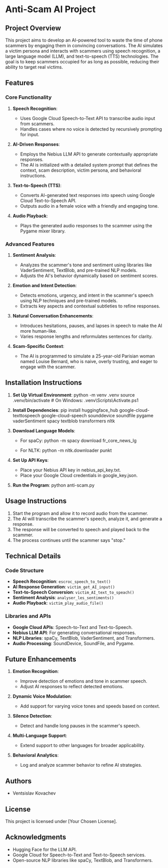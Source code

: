 # Anti-Scam AI Project

## Project Overview

This project aims to develop an AI-powered tool to waste the time of phone scammers by engaging them in convincing conversations. The AI simulates a victim persona and interacts with scammers using speech recognition, a large language model (LLM), and text-to-speech (TTS) technologies. The goal is to keep scammers occupied for as long as possible, reducing their ability to target real victims.

## Features

### Core Functionality
1. **Speech Recognition**: 
   - Uses Google Cloud Speech-to-Text API to transcribe audio input from scammers.
   - Handles cases where no voice is detected by recursively prompting for input.

2. **AI-Driven Responses**:
   - Employs the Nebius LLM API to generate contextually appropriate responses.
   - The AI is initialized with a detailed system prompt that defines the context, scam description, victim persona, and behavioral instructions.

3. **Text-to-Speech (TTS)**:
   - Converts AI-generated text responses into speech using Google Cloud Text-to-Speech API.
   - Outputs audio in a female voice with a friendly and engaging tone.

4. **Audio Playback**:
   - Plays the generated audio responses to the scammer using the Pygame mixer library.

### Advanced Features
1. **Sentiment Analysis**:
   - Analyzes the scammer's tone and sentiment using libraries like VaderSentiment, TextBlob, and pre-trained NLP models.
   - Adjusts the AI's behavior dynamically based on sentiment scores.

2. **Emotion and Intent Detection**:
   - Detects emotions, urgency, and intent in the scammer's speech using NLP techniques and pre-trained models.
   - Extracts key aspects and contextual subtleties to refine responses.

3. **Natural Conversation Enhancements**:
   - Introduces hesitations, pauses, and lapses in speech to make the AI more human-like.
   - Varies response lengths and reformulates sentences for clarity.

4. **Scam-Specific Context**:
   - The AI is programmed to simulate a 25-year-old Parisian woman named Louise Bernard, who is naive, overly trusting, and eager to engage with the scammer.

## Installation Instructions

1. **Set Up Virtual Environment**:
   python -m venv .venv
   source .venv/bin/activate  # On Windows: .venv\Scripts\Activate.ps1

2. **Install Dependencies**:
   pip install huggingface_hub google-cloud-texttospeech google-cloud-speech sounddevice soundfile pygame vaderSentiment spacy textblob transformers nltk

3. **Download Language Models**:
   - For spaCy:
     python -m spacy download fr_core_news_lg

   - For NLTK:
     python -m nltk.downloader punkt

4. **Set Up API Keys**:
   - Place your Nebius API key in nebius_api_key.txt.
   - Place your Google Cloud credentials in google_key.json.

5. **Run the Program**:
   python anti-scam.py

## Usage Instructions

1. Start the program and allow it to record audio from the scammer.
2. The AI will transcribe the scammer's speech, analyze it, and generate a response.
3. The response will be converted to speech and played back to the scammer.
4. The process continues until the scammer says "stop."

## Technical Details

### Code Structure
- **Speech Recognition**: `escroc_speech_to_text()`
- **AI Response Generation**: `victim_get_AI_input()`
- **Text-to-Speech Conversion**: `victim_AI_text_to_speach()`
- **Sentiment Analysis**: `analyser_les_sentiments()`
- **Audio Playback**: `victim_play_audio_file()`

### Libraries and APIs
- **Google Cloud APIs**: Speech-to-Text and Text-to-Speech.
- **Nebius LLM API**: For generating conversational responses.
- **NLP Libraries**: spaCy, TextBlob, VaderSentiment, and Transformers.
- **Audio Processing**: SoundDevice, SoundFile, and Pygame.

## Future Enhancements

1. **Emotion Recognition**:
   - Improve detection of emotions and tone in scammer speech.
   - Adjust AI responses to reflect detected emotions.

2. **Dynamic Voice Modulation**:
   - Add support for varying voice tones and speeds based on context.

3. **Silence Detection**:
   - Detect and handle long pauses in the scammer's speech.

4. **Multi-Language Support**:
   - Extend support to other languages for broader applicability.

5. **Behavioral Analytics**:
   - Log and analyze scammer behavior to refine AI strategies.

## Authors
- Ventsislav Kovachev

## License
This project is licensed under [Your Chosen License].

## Acknowledgments
- Hugging Face for the LLM API.
- Google Cloud for Speech-to-Text and Text-to-Speech services.
- Open-source NLP libraries like spaCy, TextBlob, and Transformers.